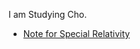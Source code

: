 <script src="https://cdn.mathjax.org/mathjax/latest/MathJax.js?config=TeX-AMS-MML_HTMLorMML" type="text/javascript"></script>
I am Studying Cho.
* [Note for Special Relativity](noteSR.md)
